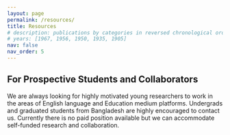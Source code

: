 ```yaml
---
layout: page
permalink: /resources/
title: Resources
# description: publications by categories in reversed chronological order. generated by jekyll-scholar.
# years: [1967, 1956, 1950, 1935, 1905]
nav: false
nav_order: 5
---
```


## For Prospective Students and Collaborators

We are always looking for highly motivated young researchers to work in the areas of English language and Education medium platforms. Undergrads and graduated students from Bangladesh are highly encouraged to contact us. Currently there is no paid position available but we can accommodate self-funded research and collaboration.

